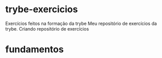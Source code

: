 # trybe-exercicios
Exercícios feitos na formação da trybe
Meu repositório de exercícios da trybe.
Criando repositório de exercícios

# fundamentos